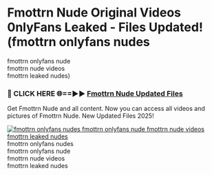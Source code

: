 # Fmottrn Nude Original Videos 0nlyFans Leaked - Files Updated! (fmottrn onlyfans nudes<br>
fmottrn onlyfans nude<br>
fmottrn nude videos<br>
fmottrn leaked nudes)

<h3>🔴 CLICK HERE 🌐==►► <a href="https://tinyurl.com/2p9ay9w9" rel="nofollow">Fmottrn Nude Updated Files</a></h3>

Get Fmottrn Nude and all content. Now you can access all videos and pictures of Fmottrn Nude. New Updated Files 2025!

[![fmottrn onlyfans nudes<br>
fmottrn onlyfans nude<br>
fmottrn nude videos<br>
fmottrn leaked nudes](https://i.imgur.com/KQgVmj3.gif)](https://tinyurl.com/2p9ay9w9)
fmottrn onlyfans nudes<br>
fmottrn onlyfans nude<br>
fmottrn nude videos<br>
fmottrn leaked nudes